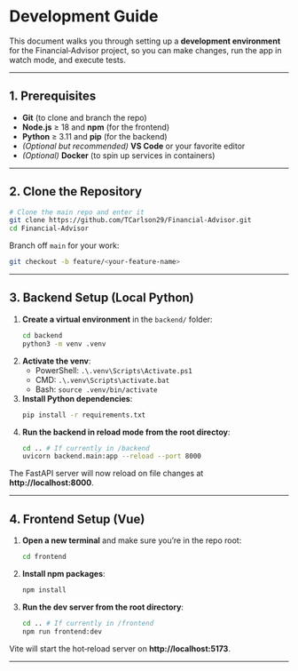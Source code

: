 # Development Guide

This document walks you through setting up a **development environment** for the Financial‑Advisor project, so you can make changes, run the app in watch mode, and execute tests.

---

## 1. Prerequisites

- **Git** (to clone and branch the repo)
- **Node.js** ≥ 18 and **npm** (for the frontend)
- **Python** ≥ 3.11 and **pip** (for the backend)
- *(Optional but recommended)* **VS Code** or your favorite editor
- *(Optional)* **Docker** (to spin up services in containers)

---

## 2. Clone the Repository

```bash
# Clone the main repo and enter it
git clone https://github.com/TCarlson29/Financial-Advisor.git
cd Financial-Advisor
```

Branch off `main` for your work:

```bash
git checkout -b feature/<your-feature-name>
```

---

## 3. Backend Setup (Local Python)

1. **Create a virtual environment** in the `backend/` folder:
   ```bash
   cd backend
   python3 -m venv .venv
   ```
2. **Activate the venv**:
   - PowerShell: `.\.venv\Scripts\Activate.ps1`  
   - CMD:       `.\.venv\Scripts\activate.bat`  
   - Bash:      `source .venv/bin/activate`
3. **Install Python dependencies**:
   ```bash
   pip install -r requirements.txt
   ```
4. **Run the backend in reload mode from the root directoy**:
   ```bash
   cd .. # If currently in /backend
   uvicorn backend.main:app --reload --port 8000
   ```

The FastAPI server will now reload on file changes at **http://localhost:8000**.

---

## 4. Frontend Setup (Vue)

1. **Open a new terminal** and make sure you’re in the repo root:
   ```bash
   cd frontend
   ```
2. **Install npm packages**:
   ```bash
   npm install
   ```
3. **Run the dev server from the root directory**:
   ```bash
   cd .. # If currently in /frontend
   npm run frontend:dev 
   ```

Vite will start the hot‑reload server on **http://localhost:5173**.

---
